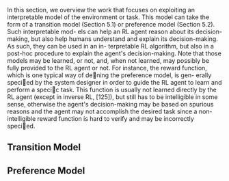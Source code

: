 In this section, we overview the work that focuses on exploiting an interpretable
model of the environment or task. This model can take the form of a transition
model (Section 5.1) or preference model (Section 5.2). Such interpretable mod-
els can help an RL agent reason about its decision-making, but also help humans
understand and explain its decision-making. As such, they can be used in an in-
terpretable RL algorithm, but also in a post-hoc procedure to explain the agent's
decision-making. Note that those models may be learned, or not, and, when not
learned, may possibly be fully provided to the RL agent or not. For instance, the
reward function, which is one typical way of dening the preference model, is gen-
erally specied by the system designer in order to guide the RL agent to learn and
perform a specic task. This function is usually not learned directly by the RL
agent (except in inverse RL, [125]), but still has to be intelligible in some sense,
otherwise the agent's decision-making may be based on spurious reasons and the
agent may not accomplish the desired task since a non-intelligible reward function
is hard to verify and may be incorrectly specied.


## Transition Model




## Preference Model



